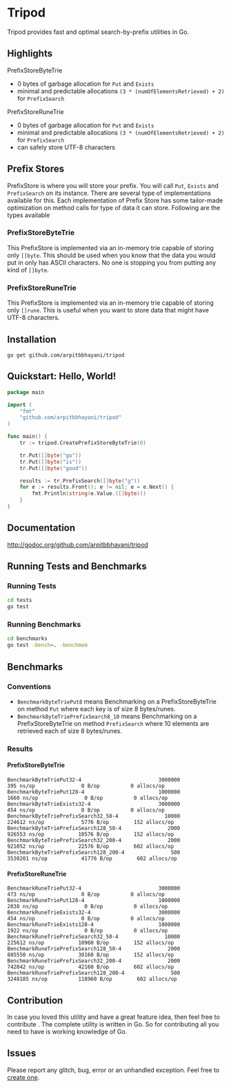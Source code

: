 # Tripod
Tripod provides fast and optimal search-by-prefix utilities in Go.

## Highlights
PrefixStoreByteTrie
 - 0 bytes of garbage allocation for `Put` and `Exists`
 - minimal and predictable allocations `(3 * (numOfElementsRetrieved) + 2)` for
   `PrefixSearch`

PrefixStoreRuneTrie
 - 0 bytes of garbage allocation for `Put` and `Exists`
 - minimal and predictable allocations `(3 * (numOfElementsRetrieved) + 2)` for
   `PrefixSearch`
 - can safely store UTF-8 characters

## Prefix Stores
PrefixStore is where you will store your prefix. You will call `Put`, `Exists`
and `PrefixSearch` on its instance. There are several type of implementations
available for this. Each implementation of Prefix Store has some tailor-made
optimization on method calls for type of data it can store. Following are the
types available

### PrefixStoreByteTrie
This PrefixStore is implemented via an in-memory trie capable of storing only
`[]byte`. This should be used when you know that the data you would put in only
has ASCII characters. No one is stopping you from putting any kind of `[]byte`.

### PrefixStoreRuneTrie
This PrefixStore is implemented via an in-memory trie capable of storing only
`[]rune`. This is useful when you want to store data that might have
UTF-8 characters.

## Installation
```
go get github.com/arpitbbhayani/tripod
```

## Quickstart: Hello, World!
```go
package main

import (
	"fmt"
	"github.com/arpitbbhayani/tripod"
)

func main() {
	tr := tripod.CreatePrefixStoreByteTrie(8)

	tr.Put([]byte("go"))
	tr.Put([]byte("is"))
	tr.Put([]byte("good"))

	results := tr.PrefixSearch([]byte("g"))
	for e := results.Front(); e != nil; e = e.Next() {
		fmt.Println(string(e.Value.([]byte)))
	}
}
```

## Documentation
http://godoc.org/github.com/arpitbbhayani/tripod

## Running Tests and Benchmarks

### Running Tests
```bash
cd tests
go test
```

### Running Benchmarks
```bash
cd benchmarks
go test -bench=. -benchmem
```

## Benchmarks

### Conventions
 - `BenchmarkByteTriePut8` means Benchmarking on a PrefixStoreByteTrie on
    method `Put` where each key is of size 8 bytes/runes.
 - `BenchmarkByteTriePrefixSearch8_10` means Benchmarking on a
    PrefixStoreByteTrie on method `PrefixSearch` where 10 elements are
    retrieved each of size 8 bytes/runes.

### Results
#### PrefixStoreByteTrie
```
BenchmarkByteTriePut32-4                         3000000               395 ns/op               0 B/op          0 allocs/op
BenchmarkByteTriePut128-4                        1000000              1660 ns/op               0 B/op          0 allocs/op
BenchmarkByteTrieExists32-4                      3000000               454 ns/op               0 B/op          0 allocs/op
BenchmarkByteTriePrefixSearch32_50-4               10000            224612 ns/op            5776 B/op        152 allocs/op
BenchmarkByteTriePrefixSearch128_50-4               2000            926553 ns/op           10576 B/op        152 allocs/op
BenchmarkByteTriePrefixSearch32_200-4               2000            921052 ns/op           22576 B/op        602 allocs/op
BenchmarkByteTriePrefixSearch128_200-4               500           3530201 ns/op           41776 B/op        602 allocs/op
```

#### PrefixStoreRuneTrie
```
BenchmarkRuneTriePut32-4                         3000000               473 ns/op               0 B/op          0 allocs/op
BenchmarkRuneTriePut128-4                        1000000              2038 ns/op               0 B/op          0 allocs/op
BenchmarkRuneTrieExists32-4                      3000000               454 ns/op               0 B/op          0 allocs/op
BenchmarkRuneTrieExists128-4                     1000000              1922 ns/op               0 B/op          0 allocs/op
BenchmarkRuneTriePrefixSearch32_50-4               10000            225612 ns/op           10960 B/op        152 allocs/op
BenchmarkRuneTriePrefixSearch128_50-4               2000            885550 ns/op           30160 B/op        152 allocs/op
BenchmarkRuneTriePrefixSearch32_200-4               2000            742042 ns/op           42160 B/op        602 allocs/op
BenchmarkRuneTriePrefixSearch128_200-4               500           3248185 ns/op          118960 B/op        602 allocs/op
```

## Contribution
In case you loved this utility and have a great feature idea, then feel free to
contribute . The complete utility is written in Go. So for contributing all you
need to have is working knowledge of Go.

## Issues
Please report any glitch, bug, error or an unhandled exception. Feel free
to [create one](https://github.com/arpitbbhayani/tripod/issues/new).
